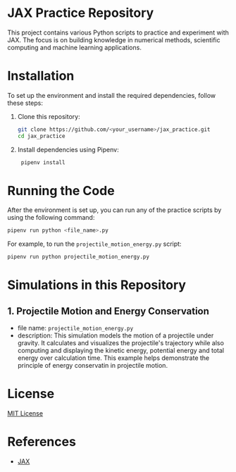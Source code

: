 # JAX Practice Repository
This project contains various Python scripts to practice and experiment with JAX. The focus is on building knowledge in numerical methods, scientific computing and machine learning applications.

# Installation
To set up the environment and install the required dependencies, follow these steps:
1. Clone this repository:
   ```bash
   git clone https://github.com/<your_username>/jax_practice.git
   cd jax_practice
   ```

2. Install dependencies using Pipenv:
   ```bash
    pipenv install
   ```

# Running the Code
After the environment is set up, you can run any of the practice scripts by using the following command:

```bash
pipenv run python <file_name>.py
```

For example, to run the `projectile_motion_energy.py` script:

```bash
pipenv run python projectile_motion_energy.py
```

# Simulations in this Repository
## 1. Projectile Motion and Energy Conservation
* file name: `projectile_motion_energy.py`
* description: This simulation models the motion of a projectile under gravity. It calculates and visualizes the projectile's trajectory while also computing and displaying the kinetic energy, potential energy and total energy over calculation time. This example helps demonstrate the principle of energy conservatin in projectile motion.

# License
[MIT License](LICENSE)

# References
* [JAX](https://docs.jax.dev/en/latest/index.html)

